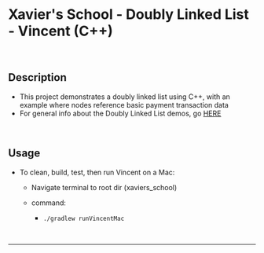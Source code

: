 # Xavier's School - Doubly Linked List - Vincent (C++)

<br>

## Description

- This project demonstrates a doubly linked list using C++, with an example where nodes reference basic payment transaction data
- For general info about the Doubly Linked List demos, go [HERE](../docs/demos/doubly_linked_list.md)

<br>

## Usage

- To clean, build, test, then run Vincent on a Mac:

  - Navigate terminal to root dir (xaviers_school)

  - command:

    - ```bash
      ./gradlew runVincentMac
      ```

      

<br>

---

